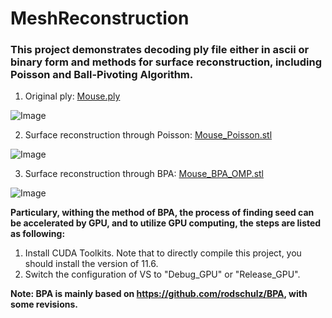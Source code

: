 # MeshReconstruction

### This project demonstrates decoding ply file either in ascii or binary form and methods for surface reconstruction, including Poisson and Ball-Pivoting Algorithm.

1. Original ply: [Mouse.ply](https://github.com/Chen-Si-An/MeshReconstruction/blob/main/setup/Mouse.ply)

![Image](https://github.com/Chen-Si-An/MeshReconstruction/blob/main/Mouse_ply.bmp)

2. Surface reconstruction through Poisson: [Mouse_Poisson.stl](https://github.com/Chen-Si-An/MeshReconstruction/blob/main/setup/Mouse_Poisson.stl)

![Image](https://github.com/Chen-Si-An/MeshReconstruction/blob/main/Mouse_mesh_Poisson.bmp)

3. Surface reconstruction through BPA: [Mouse_BPA_OMP.stl](https://github.com/Chen-Si-An/MeshReconstruction/blob/main/setup/Mouse_BPA_OMP.stl)

![Image](https://github.com/Chen-Si-An/MeshReconstruction/blob/main/Mouse_mesh_BPA.bmp)

**Particulary, withing the method of BPA, the process of finding seed can be accelerated by GPU, and to utilize GPU computing, the steps are listed as following:**
  1. Install CUDA Toolkits. Note that to directly compile this project, you should install the version of 11.6.
  2. Switch the configuration of VS to "Debug_GPU" or "Release_GPU".

**Note: BPA is mainly based on <https://github.com/rodschulz/BPA>, with some revisions.**

